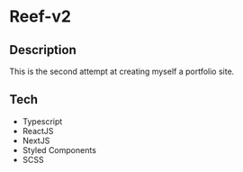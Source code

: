 # Reef-v2

## Description

This is the second attempt at creating myself a portfolio site.

## Tech

- Typescript
- ReactJS
- NextJS
- Styled Components
- SCSS
